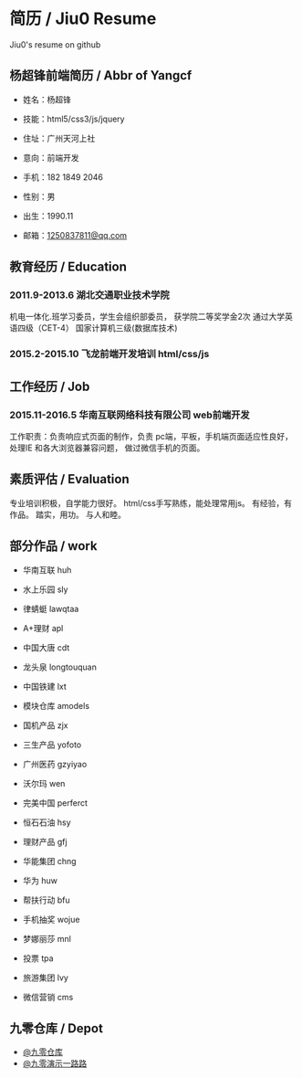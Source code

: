 # 简历 / Jiu0 Resume
Jiu0's resume on github



## 杨超锋前端简历 / Abbr of Yangcf


* 姓名：杨超锋
* 技能：html5/css3/js/jquery
* 住址：广州天河上社

* 意向：前端开发
* 手机：182 1849 2046

* 性别：男
* 出生：1990.11
* 邮箱：1250837811@qq.com





## 教育经历 / Education


### 2011.9-2013.6 湖北交通职业技术学院
机电一体化.班学习委员，学生会组织部委员，
获学院二等奖学金2次
通过大学英语四级（CET-4）
国家计算机三级(数据库技术)

### 2015.2-2015.10 飞龙前端开发培训 html/css/js



## 工作经历 / Job


### 2015.11-2016.5  华南互联网络科技有限公司  web前端开发
工作职责：负责响应式页面的制作，负责 pc端，平板，手机端页面适应性良好，处理IE 和各大浏览器兼容问题，
做过微信手机的页面。



## 素质评估 / Evaluation 

专业培训积极，自学能力很好。
html/css手写熟练，能处理常用js。
有经验，有作品。
踏实，用功。
与人和睦。




## 部分作品 / work



* 华南互联   huh
* 水上乐园   sly 
* 律蜻蜓     lawqtaa
* A+理财     apl
* 中国大唐   cdt
* 龙头泉     longtouquan
* 中国铁建   lxt

* 模块仓库   amodels
* 国机产品   zjx
* 三生产品   yofoto
* 广州医药   gzyiyao
* 沃尔玛     wen

* 完美中国   perferct
* 恒石石油   hsy
* 理财产品   gfj
* 华能集团   chng
* 华为       huw

* 帮扶行动   bfu
* 手机抽奖   wojue
* 梦娜丽莎   mnl
* 投票       tpa
* 旅游集团   lvy

* 微信营销   cms


## 九零仓库 / Depot


* [@九零仓库](https://github.com/jiu0)
* [@九零演示一路路](http://yilulu.com)

